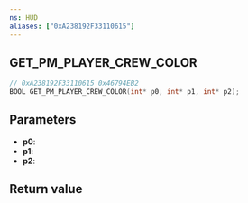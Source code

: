```yaml
---
ns: HUD
aliases: ["0xA238192F33110615"]
---
```

## GET_PM_PLAYER_CREW_COLOR

```c
// 0xA238192F33110615 0x46794EB2
BOOL GET_PM_PLAYER_CREW_COLOR(int* p0, int* p1, int* p2);
```


## Parameters
* **p0**: 
* **p1**: 
* **p2**: 

## Return value
